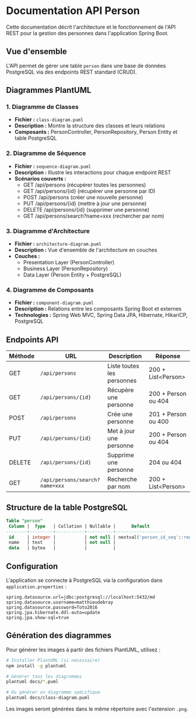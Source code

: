 # Documentation API Person

Cette documentation décrit l'architecture et le fonctionnement de l'API REST pour la gestion des personnes dans l'application Spring Boot.

## Vue d'ensemble

L'API permet de gérer une table `person` dans une base de données PostgreSQL via des endpoints REST standard (CRUD).

## Diagrammes PlantUML

### 1. Diagramme de Classes
- **Fichier :** `class-diagram.puml`
- **Description :** Montre la structure des classes et leurs relations
- **Composants :** PersonController, PersonRepository, Person Entity et table PostgreSQL

### 2. Diagramme de Séquence
- **Fichier :** `sequence-diagram.puml`
- **Description :** Illustre les interactions pour chaque endpoint REST
- **Scénarios couverts :**
  - GET /api/persons (récupérer toutes les personnes)
  - GET /api/persons/{id} (récupérer une personne par ID)
  - POST /api/persons (créer une nouvelle personne)
  - PUT /api/persons/{id} (mettre à jour une personne)
  - DELETE /api/persons/{id} (supprimer une personne)
  - GET /api/persons/search?name=xxx (rechercher par nom)

### 3. Diagramme d'Architecture
- **Fichier :** `architecture-diagram.puml`
- **Description :** Vue d'ensemble de l'architecture en couches
- **Couches :**
  - Presentation Layer (PersonController)
  - Business Layer (PersonRepository)
  - Data Layer (Person Entity + PostgreSQL)

### 4. Diagramme de Composants
- **Fichier :** `component-diagram.puml`
- **Description :** Relations entre les composants Spring Boot et externes
- **Technologies :** Spring Web MVC, Spring Data JPA, Hibernate, HikariCP, PostgreSQL

## Endpoints API

| Méthode | URL | Description | Réponse |
|---------|-----|-------------|---------|
| GET | `/api/persons` | Liste toutes les personnes | 200 + List\<Person\> |
| GET | `/api/persons/{id}` | Récupère une personne | 200 + Person ou 404 |
| POST | `/api/persons` | Crée une personne | 201 + Person ou 400 |
| PUT | `/api/persons/{id}` | Met à jour une personne | 200 + Person ou 404 |
| DELETE | `/api/persons/{id}` | Supprime une personne | 204 ou 404 |
| GET | `/api/persons/search?name=xxx` | Recherche par nom | 200 + List\<Person\> |

## Structure de la table PostgreSQL

```sql
Table "person"
 Column |  Type   | Collation | Nullable |      Default      
--------+---------+-----------+----------+-------------------
 id     | integer |           | not null | nextval('person_id_seq'::regclass)
 name   | text    |           | not null | 
 data   | bytea   |           |          | 
```

## Configuration

L'application se connecte à PostgreSQL via la configuration dans `application.properties` :

```properties
spring.datasource.url=jdbc:postgresql://localhost:5432/md
spring.datasource.username=matthieudebray
spring.datasource.password=Toto2016
spring.jpa.hibernate.ddl-auto=update
spring.jpa.show-sql=true
```

## Génération des diagrammes

Pour générer les images à partir des fichiers PlantUML, utilisez :

```bash
# Installer PlantUML (si nécessaire)
npm install -g plantuml

# Générer tous les diagrammes
plantuml docs/*.puml

# Ou générer un diagramme spécifique
plantuml docs/class-diagram.puml
```

Les images seront générées dans le même répertoire avec l'extension `.png`.
